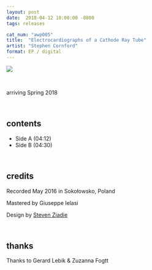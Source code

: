 ```yaml
---
layout: post
date:  2018-04-12 10:00:00 -0800
tags: releases

cat_num: "awp005"
title:  "Electrocardiographs of a Cathode Ray Tube"
artist: "Stephen Cornford"
format: EP / digital
---
```


![]({{site.url}}/assets/cornford_cover.jpg)

<br/>

arriving Spring 2018

<br/>

## contents

* Side A (04:12)
* Side B (04:30)

<br/>

## credits

Recorded May 2016 in Soko&#x142;owsko, Poland

Mastered by Giuseppe Ielasi

Design by [Steven Ziadie](http://estzi.com/)

<br/>

## thanks

Thanks to Gerard Lebik & Zuzanna Fogtt
